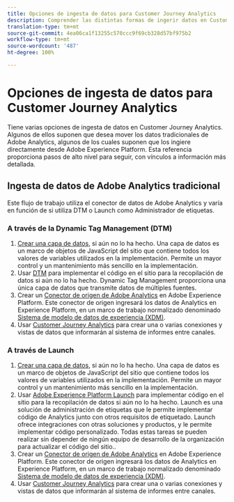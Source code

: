 ```yaml
---
title: Opciones de ingesta de datos para Customer Journey Analytics
description: Comprender las distintas formas de ingerir datos en Customer Journey Analytics
translation-type: tm+mt
source-git-commit: 4ea06ca1f13255c570ccc9f69cb328d57bf975b2
workflow-type: tm+mt
source-wordcount: '487'
ht-degree: 100%

---
```



# Opciones de ingesta de datos para Customer Journey Analytics

Tiene varias opciones de ingesta de datos en Customer Journey Analytics. Algunos de ellos suponen que desea mover los datos tradicionales de Adobe Analytics, algunos de los cuales suponen que los ingiere directamente desde Adobe Experience Platform. Esta referencia proporciona pasos de alto nivel para seguir, con vínculos a información más detallada.

## Ingesta de datos de Adobe Analytics tradicional

Este flujo de trabajo utiliza el conector de datos de Adobe Analytics y varía en función de si utiliza DTM o Launch como Administrador de etiquetas.

### A través de la Dynamic Tag Management (DTM)

1. [Crear una capa de datos](https://docs.adobe.com/content/help/es-ES/analytics/implementation/prepare/data-layer.html), si aún no lo ha hecho. Una capa de datos es un marco de objetos de JavaScript del sitio que contiene todos los valores de variables utilizados en la implementación. Permite un mayor control y un mantenimiento más sencillo en la implementación.
1. Usar [DTM](https://docs.adobe.com/content/help/es-ES/analytics/implementation/other/dtm/dtm-implementation-overview.html) para implementar el código en el sitio para la recopilación de datos si aún no lo ha hecho. Dynamic Tag Management proporciona una única capa de datos que transmite datos de múltiples fuentes.
1. Crear un [Conector de origen de Adobe Analytics](https://docs.adobe.com/content/help/es-ES/experience-platform/sources/ui-tutorials/create/adobe-applications/analytics.html) en Adobe Experience Platform. Este conector de origen ingresará los datos de Analytics en Experience Platform, en un marco de trabajo normalizado denominado [Sistema de modelo de datos de experiencia (XDM)](https://docs.adobe.com/content/help/es-ES/experience-platform/xdm/home.html).
1. Usar [Customer Journey Analytics](https://docs.adobe.com/content/help/es-ES/analytics-platform/using/cja-overview/cja-getting-started.html) para crear una o varias conexiones y vistas de datos que informarán al sistema de informes entre canales.

### A través de Launch

1. [Crear una capa de datos](https://docs.adobe.com/content/help/en/analytics/implementation/prepare/data-layer.html), si aún no lo ha hecho. Una capa de datos es un marco de objetos de JavaScript del sitio que contiene todos los valores de variables utilizados en la implementación. Permite un mayor control y un mantenimiento más sencillo en la implementación.
1. Usar [Adobe Experience Platform Launch](https://docs.adobe.com/content/help/es-ES/analytics/implementation/launch/overview.html) para implementar código en el sitio para la recopilación de datos si aún no lo ha hecho. Launch es una solución de administración de etiquetas que le permite implementar código de Analytics junto con otros requisitos de etiquetado. Launch ofrece integraciones con otras soluciones y productos, y le permite implementar código personalizado. Todas estas tareas se pueden realizar sin depender de ningún equipo de desarrollo de la organización para actualizar el código del sitio..
1. Crear un [Conector de origen de Adobe Analytics](https://docs.adobe.com/content/help/en/experience-platform/sources/ui-tutorials/create/adobe-applications/analytics.html) en Adobe Experience Platform. Este conector de origen ingresará los datos de Analytics en Experience Platform, en un marco de trabajo normalizado denominado [Sistema de modelo de datos de experiencia (XDM)](https://docs.adobe.com/content/help/en/experience-platform/xdm/home.html).
1. Usar [Customer Journey Analytics](https://docs.adobe.com/content/help/en/analytics-platform/using/cja-overview/cja-getting-started.html) para crear una o varias conexiones y vistas de datos que informarán al sistema de informes entre canales.
